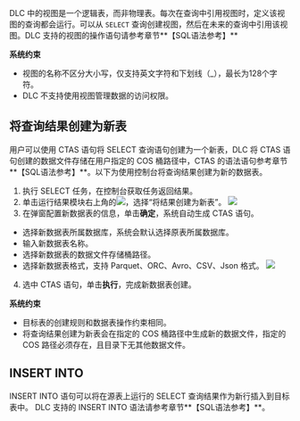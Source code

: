 DLC 中的视图是一个逻辑表，而非物理表。每次在查询中引用视图时，定义该视图的查询都会运行。可以从 `SELECT` 查询创建视图，然后在未来的查询中引用该视图。DLC 支持的视图的操作语句请参考章节**【SQL语法参考】**

**系统约束**
- 视图的名称不区分大小写，仅支持英文字符和下划线（\_），最长为128个字符。
- DLC 不支持使用视图管理数据的访问权限。

## 将查询结果创建为新表
用户可以使用 CTAS 语句将 SELECT 查询语句创建为一个新表，DLC 将 CTAS 语句创建的数据文件存储在用户指定的 COS 桶路径中，CTAS 的语法语句参考章节**【SQL语法参考】**。以下为使用控制台将查询结果创建为新的数据表。
1. 执行 SELECT 任务，在控制台获取任务返回结果。
2. 单击运行结果模块右上角的![](https://main.qcloudimg.com/raw/45d1b6b6da60cc0284353b63e5da2f2f.png)，选择“将结果创建为新表”。
![](https://main.qcloudimg.com/raw/a6e191864944d7b9e047b22114c802a6.png)
3. 在弹窗配置新数据表的信息，单击**确定**，系统自动生成 CTAS 语句。
 - 选择新数据表所属数据库，系统会默认选择原表所属数据库。
 - 输入新数据表名称。
 - 选择新数据表的数据文件存储桶路径。
 - 选择新数据表格式，支持 Parquet、ORC、Avro、CSV、Json 格式。
![](https://main.qcloudimg.com/raw/2e2b47f5d06238522d04a870175ce4c3.png)
4. 选中 CTAS 语句，单击**执行**，完成新数据表创建。

**系统约束**
- 目标表的创建规则和数据表操作约束相同。
- 将查询结果创建为新表会在指定的 COS 桶路径中生成新的数据文件，指定的 COS 路径必须存在，且目录下无其他数据文件。

## INSERT INTO
INSERT INTO 语句可以将在源表上运行的 SELECT 查询结果作为新行插入到目标表中。
DLC 支持的 INSERT INTO 语法请参考章节**【SQL语法参考】**。
